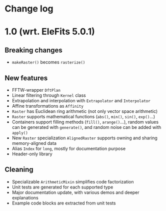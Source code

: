 # Change log

# 1.0 (wrt. EleFits 5.0.1)

## Breaking changes

* `makeRaster()` becomes `rasterize()`
## New features

* FFTW-wrapper `DftPlan`
* Linear filtering through `Kernel` class
* Extrapolation and interpolation with `Extrapolator` and `Interpolator`
* Affine transformations as `Affinity`
* `Raster` has Euclidean ring arithmetic (not only vector space arithmetic)
* `Raster` supports mathematical functions (`abs()`, `min()`, `sin()`, `exp()`...)
* Containers support filling methods (`fill()`, `arange()`...),
  random values can be generated with `generate()`,
  and random noise can be added with `apply()`
* New `Raster` specialization `AlignedRaster` supports owning and sharing memory-aligned data
* Alias `Index` for `long`, mostly for documentation purpose
* Header-only library

## Cleaning

* Specializable `ArithmeticMixin` simplifies code factorization
* Unit tests are generated for each supported type
* Major documentation update, with various demos and deeper explanations
* Example code blocks are extracted from unit tests
